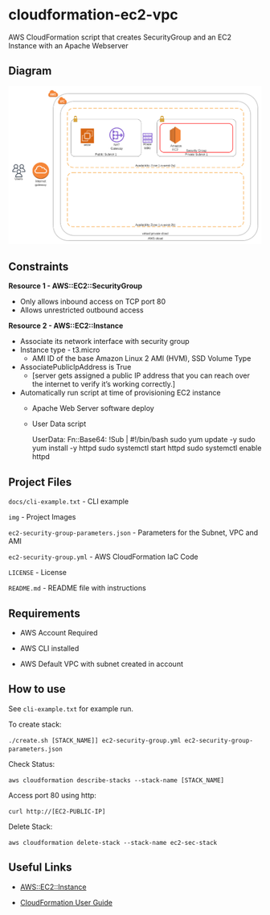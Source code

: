 # cloudformation-ec2-vpc

AWS CloudFormation script that creates SecurityGroup and an EC2 Instance with an Apache Webserver

## Diagram

![AWS CloudFormation - Draw.io Diagram](https://github.com/johnnynguyen541/cloudformation-ec2-vpc/blob/main/docs/infrastructure-diagram.png?raw=true)

## Constraints

**Resource 1 - AWS::EC2::SecurityGroup**
* Only allows inbound access on TCP port 80
* Allows unrestricted outbound access

**Resource 2 - AWS::EC2::Instance**
* Associate its network interface with security group
* Instance type - t3.micro
    * AMI ID of the base Amazon Linux 2 AMI (HVM), SSD Volume Type
* AssociatePublicIpAddress is True 
    * [server gets assigned a public IP address that you can reach over the internet to verify it’s working correctly.]
* Automatically run script at time of provisioning EC2 instance
    * Apache Web Server software deploy
    * User Data script

        UserData:
            Fn::Base64: !Sub |
                #!/bin/bash
                sudo yum update -y
                sudo yum install -y httpd
                sudo systemctl start httpd
                sudo systemctl enable httpd

## Project Files

`docs/cli-example.txt` - CLI example

`img` - Project Images

`ec2-security-group-parameters.json` - Parameters for the Subnet, VPC and AMI

`ec2-security-group.yml` - AWS CloudFormation IaC Code

`LICENSE` - License

`README.md` - README file with instructions

## Requirements

* AWS Account Required

* AWS CLI installed

* AWS Default VPC with subnet created in account

## How to use

See `cli-example.txt` for example run.

To create stack:

`./create.sh [STACK_NAME]] ec2-security-group.yml ec2-security-group-parameters.json`

Check Status:

`aws cloudformation describe-stacks --stack-name [STACK_NAME]`

Access port 80 using http:

`curl http://[EC2-PUBLIC-IP]`

Delete Stack:

`aws cloudformation delete-stack --stack-name ec2-sec-stack`

## Useful Links

* [AWS::EC2::Instance](https://docs.aws.amazon.com/AWSCloudFormation/latest/UserGuide/aws-properties-ec2-instance.html)

* [CloudFormation User Guide](https://docs.aws.amazon.com/AWSCloudFormation/latest/UserGuide/Welcome.html) 
